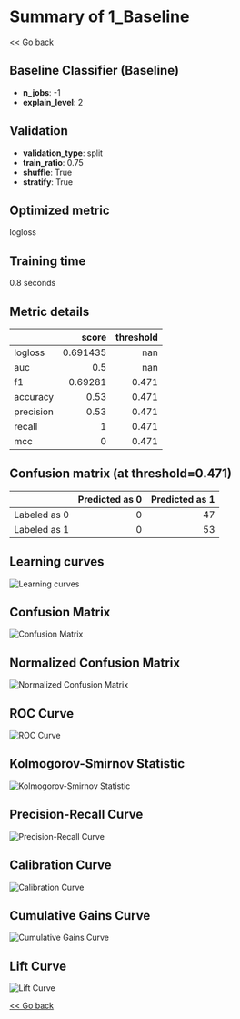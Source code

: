 # Summary of 1_Baseline

[<< Go back](../README.md)


## Baseline Classifier (Baseline)
- **n_jobs**: -1
- **explain_level**: 2

## Validation
 - **validation_type**: split
 - **train_ratio**: 0.75
 - **shuffle**: True
 - **stratify**: True

## Optimized metric
logloss

## Training time

0.8 seconds

## Metric details
|           |    score |   threshold |
|:----------|---------:|------------:|
| logloss   | 0.691435 |     nan     |
| auc       | 0.5      |     nan     |
| f1        | 0.69281  |       0.471 |
| accuracy  | 0.53     |       0.471 |
| precision | 0.53     |       0.471 |
| recall    | 1        |       0.471 |
| mcc       | 0        |       0.471 |


## Confusion matrix (at threshold=0.471)
|              |   Predicted as 0 |   Predicted as 1 |
|:-------------|-----------------:|-----------------:|
| Labeled as 0 |                0 |               47 |
| Labeled as 1 |                0 |               53 |

## Learning curves
![Learning curves](learning_curves.png)
## Confusion Matrix

![Confusion Matrix](confusion_matrix.png)


## Normalized Confusion Matrix

![Normalized Confusion Matrix](confusion_matrix_normalized.png)


## ROC Curve

![ROC Curve](roc_curve.png)


## Kolmogorov-Smirnov Statistic

![Kolmogorov-Smirnov Statistic](ks_statistic.png)


## Precision-Recall Curve

![Precision-Recall Curve](precision_recall_curve.png)


## Calibration Curve

![Calibration Curve](calibration_curve_curve.png)


## Cumulative Gains Curve

![Cumulative Gains Curve](cumulative_gains_curve.png)


## Lift Curve

![Lift Curve](lift_curve.png)



[<< Go back](../README.md)
